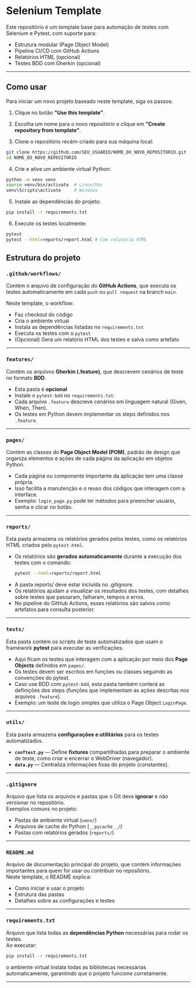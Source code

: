 # Selenium Template

Este repositório é um template base para automação de testes com Selenium e Pytest, com suporte para:

- Estrutura modular (Page Object Model)
- Pipeline CI/CD com GitHub Actions
- Relatórios HTML (opcional)
- Testes BDD com Gherkin (opcional)


---

## Como usar

Para iniciar um novo projeto baseado neste template, siga os passos:

1. Clique no botão **"Use this template"**.

2. Escolha um nome para o novo repositório e clique em **"Create repository from template"**.

3. Clone o repositório recém-criado para sua máquina local:
```bash
git clone https://github.com/SEU_USUARIO/NOME_DO_NOVO_REPOSITORIO.git
cd NOME_DO_NOVO_REPOSITORIO
```

4. Crie e ative um ambiente virtual Python:
```bash
python -m venv venv
source venv/bin/activate  # Linux/Mac
venv\Scripts\activate     # Windows
```

5. Instale as dependências do projeto:
```bash
pip install -r requirements.txt
```

6. Execute os testes localmente:
```bash
pytest
pytest --html=reports/report.html # Com relatório HTML
```


## Estrutura do projeto


### `.github/workflows/`

Contém o arquivo de configuração do **GitHub Actions**, que executa os testes automaticamente em cada `push` ou `pull request` na branch `main`.

Neste template, o workflow:
- Faz checkout do código
- Cria o ambiente virtual
- Instala as dependências listadas no `requirements.txt`
- Executa os testes com o `pytest`
- (Opcional) Gera um relatório HTML dos testes e salva como artefato

---

### `features/`

Contém os arquivos **Gherkin (.feature)**, que descrevem cenários de teste no formato **BDD**.

- Esta pasta é **opcional**
- Instale o `pytest-bdd` no `requirements.txt`.
- Cada arquivo `.feature` descreve cenários em linguagem natural (Given, When, Then).
- Os testes em Python devem implementar os steps definidos nos `.feature`.

---

### `pages/`

Contém as classes do **Page Object Model (POM)**, padrão de design que organiza elementos e ações de cada página da aplicação em objetos Python.

- Cada página ou componente importante da aplicação tem uma classe própria.
- Isso facilita a manutenção e o reuso dos códigos que interagem com a interface.
- Exemplo: `login_page.py` pode ter métodos para preencher usuário, senha e clicar no botão.

---

### `reports/`

Esta pasta armazena os relatórios gerados pelos testes, como os relatórios HTML criados pelo `pytest-html`.

- Os relatórios são **gerados automaticamente** durante a execução dos testes com o comando:
  ```bash
  pytest --html=reports/report.html
  ```
- A pasta reports/ deve estar incluída no .gitignore.
- Os relatórios ajudam a visualizar os resultados dos testes, com detalhes sobre testes que passaram, falharam, tempos e erros.
- No pipeline do GitHub Actions, esses relatórios são salvos como artefatos para consulta posterior.

---

### `tests/`

Esta pasta contém os scripts de teste automatizados que usam o framework **pytest** para executar as verificações.

- Aqui ficam os testes que interagem com a aplicação por meio dos **Page Objects** definidos em `pages/`.
- Os testes devem ser escritos em funções ou classes seguindo as convenções do pytest.
- Caso use BDD com `pytest-bdd`, esta pasta também conterá as definições dos steps (funções que implementam as ações descritas nos arquivos `.feature`).
- Exemplo: um teste de login simples que utiliza o Page Object `LoginPage`.

---

### `utils/`

Esta pasta armazena **configurações e utilitários** para os testes automatizados.

- **`conftest.py`** — Define **fixtures** compartilhadas para preparar o ambiente de teste, como criar e encerrar o WebDriver (navegador).  
- **`data.py`** — Centraliza informações fixas do projeto (constantes).

---

### `.gitignore`

Arquivo que lista os arquivos e pastas que o Git deve **ignorar** e não versionar no repositório.  
Exemplos comuns no projeto:
- Pastas de ambiente virtual (`venv/`)  
- Arquivos de cache do Python (`__pycache__/`)  
- Pastas com relatórios gerados (`reports/`)   

---

### `README.md`

Arquivo de documentação principal do projeto, que contém informações importantes para quem for usar ou contribuir no repositório.  
Neste template, o README explica:  
- Como iniciar e usar o projeto  
- Estrutura das pastas  
- Detalhes sobre as configurações e testes  

---

### `requirements.txt`

Arquivo que lista todas as **dependências Python** necessárias para rodar os testes.  
Ao executar:  
```bash
pip install -r requirements.txt
```

o ambiente virtual instala todas as bibliotecas necessárias automaticamente, garantindo que o projeto funcione corretamente.

---